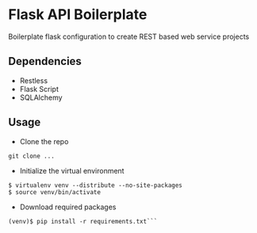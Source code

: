 Flask API Boilerplate
==================

Boilerplate flask configuration to create REST based web service projects


Dependencies
------------

* Restless
* Flask Script
* SQLAlchemy


Usage
-----

* Clone the repo

```git clone ...```

* Initialize the virtual environment

```
$ virtualenv venv --distribute --no-site-packages
$ source venv/bin/activate
```

* Download required packages

```
(venv)$ pip install -r requirements.txt```
